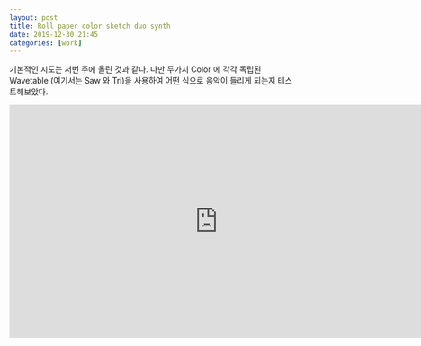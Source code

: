 ```yaml
---
layout: post
title: Roll paper color sketch duo synth
date: 2019-12-30 21:45
categories: [work]
---
```

기본적인 시도는 저번 주에 올린 것과 같다. 다만 두가지 Color 에 각각 독립된 Wavetable (여기서는 Saw 와 Tri)을 사용하여 어떤 식으로 음악이 들리게 되는지 테스트해보았다.      

<iframe src="https://player.vimeo.com/video/381898449" width="740" height="415" frameborder="0" allow="autoplay; fullscreen" allowfullscreen></iframe>
